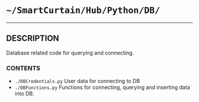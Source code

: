 # `~/SmartCurtain/Hub/Python/DB/`

---

## DESCRIPTION
Database related code for querying and connecting.

### CONTENTS
- `./DBCredentials.py` User data for connecting to DB
- `./DBFunctions.py` Functions for connecting, querying and inserting data into DB.
